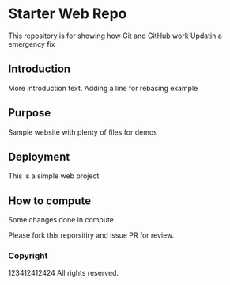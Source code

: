 # Starter Web Repo

This repository is for showing how Git and GitHub work
Updatin a emergency fix
## Introduction

More introduction text.
Adding a line for rebasing example

## Purpose

Sample website with plenty of files for demos

## Deployment

This is a simple web project 

## How to compute
Some changes done in compute

Please fork this reporsitiry and issue PR for review.

### Copyright

123412412424 All rights reserved.